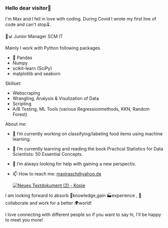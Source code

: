 ### Hello dear visitor👋

I'm Max and I fell in love with coding. During Covid I wrote my first line of code and can't stop⏳.

💼📊 Junior Manager SCM IT

Mainly I work with Python following packages.
* 🐼 Pandas 
* Numpy
* scikit-learn (SciPy)
* matplotlib and seaborn


Skillset:
- Webscraping
- Wrangling, Analysis & Visulization of Data
- Scripting 
- A/B Testing, ML Tools (various Regressionmethods, KKN, Random Forest)

About me:
- 🔭 I’m currently working on classifying/labeling food items using machine learning. 
- 🌱 I’m currently learning and reading the book Practical Statistics for Data Scientists: 50 Essential Concepts.
- 🤔 I’m always looking for help with gaining a new perspectiv. 
- 📫 How to reach me: maxirasch@yahoo.de

     [![Neues Textdokument (2) - Kopie](https://user-images.githubusercontent.com/95548513/155560153-4ce778e5-53ca-4a17-9874-7216c2ceb43b.svg)](https://www.linkedin.com/in/maximilian-rasch/)


I am looking forward to absorb 🧠knowledge,gain 🏭experience , 🤝collaborate and work for a better 🌍world!

I love connecting with different people so if you want to say hi, I'll be happy to meet you more! 

